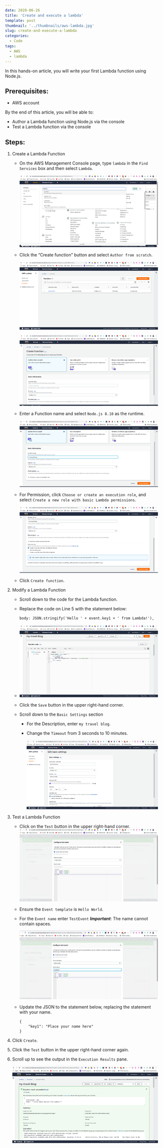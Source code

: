 ```yaml
---
date: 2020-06-26
title: 'Create and execute a lambda'
template: post
thumbnail: '../thumbnails/aws-lambda.jpg'
slug: create-and-execute-a-lambda
categories:
  - Code
tags:
  - AWS
  - lambda
---
```


In this hands-on article, you will write your first Lambda function using Node.js.

## Prerequisites:
- AWS account

By the end of this article, you will be able to:
- Author a Lambda function using Node.js via the console
- Test a Lambda function via the console

## Steps:

1. Create a Lambda Function
    - On the AWS Management Console page, type ```lambda``` in the ```Find Services``` box and then select ```Lambda```.

        ![](../images/lambda.png)
    
    - Click the “Create function” button and select ```Author from scratch```.

        ![](../images/lambda1.png)

        ![](../images/lambda2.png)

    - Enter a Function name and select ```Node.js 8.10``` as the runtime.

        ![](../images/lambda3.png)

    - For Permission, click ```Choose or create an execution role```, and select ```Create a new role with basic Lambda permissions```.

        ![](../images/lambda4.png)

    - Click ```Create function```.

2. Modify a Lambda Function
    - Scroll down to the code for the Lambda function.

    - Replace the code on Line 5 with the statement below:
        ```
        body: JSON.stringify('Hello ' + event.key1 + ' from Lambda!'),

        ```

    - ![](../images/lambda5.png)

    - Click the ```Save``` button in the upper right-hand corner.

    - Scroll down to the ```Basic Settings``` section
        - For the Description, enter ```my travel blog```.

        - Change the ```Timeout``` from 3 seconds to 10 minutes.

            ![](../images/lambda6.png)

3. Test a Lambda Function
    - Click on the ```Test``` button in the upper right-hand corner.
        ![](../images/lambda7.png)

    - Ensure the ```Event template``` is ```Hello World```.

    - For the ```Event name``` enter ```TestEvent``` ***Important***: The name cannot contain spaces.

        ![](../images/lambda8.png)

    - Update the JSON to the statement below, replacing the statement with your name.

        ```
        {
            "key1": "Place your name here"
        }
        ```

4. Click ```Create```.

5. Click the ```Test``` button in the upper right-hand corner again.

6. Scroll up to see the output in the ```Execution Results``` pane.

    ![](../images/lambda10.png)
